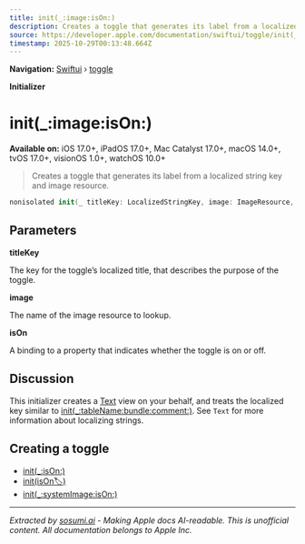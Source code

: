 ```yaml
---
title: init(_:image:isOn:)
description: Creates a toggle that generates its label from a localized string key and image resource.
source: https://developer.apple.com/documentation/swiftui/toggle/init(_:image:ison:)
timestamp: 2025-10-29T00:13:48.664Z
---
```


**Navigation:** [Swiftui](/documentation/swiftui) › [toggle](/documentation/swiftui/toggle)

**Initializer**

# init(_:image:isOn:)

**Available on:** iOS 17.0+, iPadOS 17.0+, Mac Catalyst 17.0+, macOS 14.0+, tvOS 17.0+, visionOS 1.0+, watchOS 10.0+

> Creates a toggle that generates its label from a localized string key and image resource.

```swift
nonisolated init(_ titleKey: LocalizedStringKey, image: ImageResource, isOn: Binding<Bool>)
```

## Parameters

**titleKey**

The key for the toggle’s localized title, that describes the purpose of the toggle.



**image**

The name of the image resource to lookup.



**isOn**

A binding to a property that indicates whether the toggle is on or off.



## Discussion

This initializer creates a [Text](/documentation/swiftui/text) view on your behalf, and treats the localized key similar to [init(_:tableName:bundle:comment:)](/documentation/swiftui/text/init(_:tablename:bundle:comment:)). See `Text` for more information about localizing strings.

## Creating a toggle

- [init(_:isOn:)](/documentation/swiftui/toggle/init(_:ison:))
- [init(isOn:label:)](/documentation/swiftui/toggle/init(ison:label:))
- [init(_:systemImage:isOn:)](/documentation/swiftui/toggle/init(_:systemimage:ison:))

---

*Extracted by [sosumi.ai](https://sosumi.ai) - Making Apple docs AI-readable.*
*This is unofficial content. All documentation belongs to Apple Inc.*
